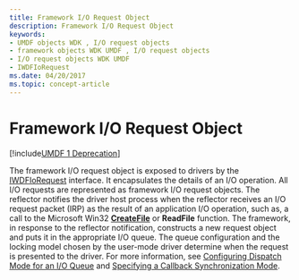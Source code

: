```yaml
---
title: Framework I/O Request Object
description: Framework I/O Request Object
keywords:
- UMDF objects WDK , I/O request objects
- framework objects WDK UMDF , I/O request objects
- I/O request objects WDK UMDF
- IWDFIoRequest
ms.date: 04/20/2017
ms.topic: concept-article
---
```


# Framework I/O Request Object


[!include[UMDF 1 Deprecation](../includes/umdf-1-deprecation.md)]

The framework I/O request object is exposed to drivers by the [IWDFIoRequest](/windows-hardware/drivers/ddi/wudfddi/nn-wudfddi-iwdfiorequest) interface. It encapsulates the details of an I/O operation. All I/O requests are represented as framework I/O request objects. The reflector notifies the driver host process when the reflector receives an I/O request packet (IRP) as the result of an application I/O operation, such as, a call to the Microsoft Win32 [**CreateFile**](/windows/win32/api/fileapi/nf-fileapi-createfilea) or **ReadFile** function. The framework, in response to the reflector notification, constructs a new request object and puts it in the appropriate I/O queue. The queue configuration and the locking model chosen by the user-mode driver determine when the request is presented to the driver. For more information, see [Configuring Dispatch Mode for an I/O Queue](configuring-dispatch-mode-for-an-i-o-queue.md) and [Specifying a Callback Synchronization Mode](specifying-a-callback-synchronization-mode.md).

 

